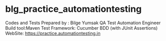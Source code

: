 # blg_practice_automationtesting

Codes and Tests Prepared by :
Bilge Yumsak
QA Test Automation Engineer
Build tool:Maven 
Test Framework: Cucumber BDD (with JUnit Assertions)
WebSite: https://practice.automationtesting.in



